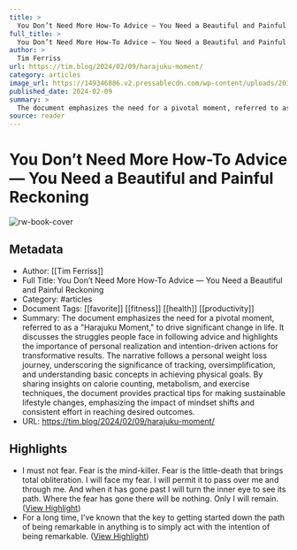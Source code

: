 ```yaml
---
title: >
  You Don’t Need More How-To Advice — You Need a Beautiful and Painful Reckoning
full_title: >
  You Don’t Need More How-To Advice — You Need a Beautiful and Painful Reckoning
author: >
  Tim Ferriss
url: https://tim.blog/2024/02/09/harajuku-moment/
category: articles
image_url: https://149346886.v2.pressablecdn.com/wp-content/uploads/2011/01/5406429807_a80ca7e1f2.jpg
published_date: 2024-02-09
summary: >
  The document emphasizes the need for a pivotal moment, referred to as a "Harajuku Moment," to drive significant change in life. It discusses the struggles people face in following advice and highlights the importance of personal realization and intention-driven actions for transformative results. The narrative follows a personal weight loss journey, underscoring the significance of tracking, oversimplification, and understanding basic concepts in achieving physical goals. By sharing insights on calorie counting, metabolism, and exercise techniques, the document provides practical tips for making sustainable lifestyle changes, emphasizing the impact of mindset shifts and consistent effort in reaching desired outcomes.
source: reader
---
```

# You Don’t Need More How-To Advice — You Need a Beautiful and Painful Reckoning

![rw-book-cover](https://149346886.v2.pressablecdn.com/wp-content/uploads/2011/01/5406429807_a80ca7e1f2.jpg)

## Metadata
- Author: [[Tim Ferriss]]
- Full Title: You Don’t Need More How-To Advice — You Need a Beautiful and Painful Reckoning
- Category: #articles
- Document Tags: [[favorite]] [[fitness]] [[health]] [[productivity]] 
- Summary: The document emphasizes the need for a pivotal moment, referred to as a "Harajuku Moment," to drive significant change in life. It discusses the struggles people face in following advice and highlights the importance of personal realization and intention-driven actions for transformative results. The narrative follows a personal weight loss journey, underscoring the significance of tracking, oversimplification, and understanding basic concepts in achieving physical goals. By sharing insights on calorie counting, metabolism, and exercise techniques, the document provides practical tips for making sustainable lifestyle changes, emphasizing the impact of mindset shifts and consistent effort in reaching desired outcomes.
- URL: https://tim.blog/2024/02/09/harajuku-moment/

## Highlights
- I must not fear. Fear is the mind-killer. Fear is the little-death that brings total obliteration. I will face my fear. I will permit it to pass over me and through me. And when it has gone past I will turn the inner eye to see its path. Where the fear has gone there will be nothing. Only I will remain. ([View Highlight](https://read.readwise.io/read/01j0jqy2egmrqwx1wyhskpd8n7))
- For a long time, I’ve known that the key to getting started down the path of being remarkable in anything is to simply act with the intention of being remarkable. ([View Highlight](https://read.readwise.io/read/01j0jr2bkc5c7r4b5gtfv3r0mq))


